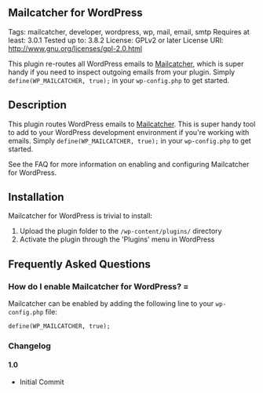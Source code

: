 ## Mailcatcher for WordPress
Tags: mailcatcher, developer, wordpress, wp, mail, email, smtp
Requires at least: 3.0.1
Tested up to: 3.8.2
License: GPLv2 or later
License URI: http://www.gnu.org/licenses/gpl-2.0.html

This plugin re-routes all WordPress emails to [Mailcatcher](http://mailcatcher.me/), which is super handy if you need to inspect outgoing emails from your plugin. Simply `define(WP_MAILCATCHER, true);` in your `wp-config.php` to get started.

## Description

This plugin routes WordPress emails to [Mailcatcher](http://mailcatcher.me/). This is super handy tool to add to your WordPress development environment if you're working with emails. Simply `define(WP_MAILCATCHER, true);` in your `wp-config.php` to get started.

See the FAQ for more information on enabling and configuring Mailcatcher for WordPress.

## Installation

Mailcatcher for WordPress is trivial to install:

1. Upload the plugin folder to the `/wp-content/plugins/` directory
2. Activate the plugin through the 'Plugins' menu in WordPress

## Frequently Asked Questions

### How do I enable Mailcatcher for WordPress? =

Mailcatcher can be enabled by adding the following line to your `wp-config.php` file:

    define(WP_MAILCATCHER, true);

### Changelog

#### 1.0
* Initial Commit
